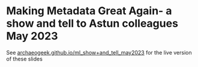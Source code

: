# Making Metadata Great Again- a show and tell to Astun colleagues May 2023

See [archaeogeek.github.io/ml_show+and_tell_may2023](https://archaeogeek.github.io/ml_show+and_tell_may2023) for the live version of these slides
